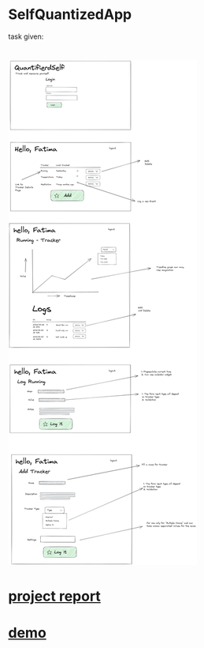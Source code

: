 # SelfQuantizedApp
task given:
# ![problemstatement](https://github.com/rishab-gangwar/SelfQuantizedApp/blob/main/QuantifiedSelfApp.png)
# [project report](https://drive.google.com/file/d/1YhjgP72w8x9XH_BZk1pULEfihTxQxKMb/view?usp=sharing)
# [demo](https://drive.google.com/file/d/19rXAfsgiZaK61BhFYHXn-zh8WBYUJXU5/view?usp=sharing)
